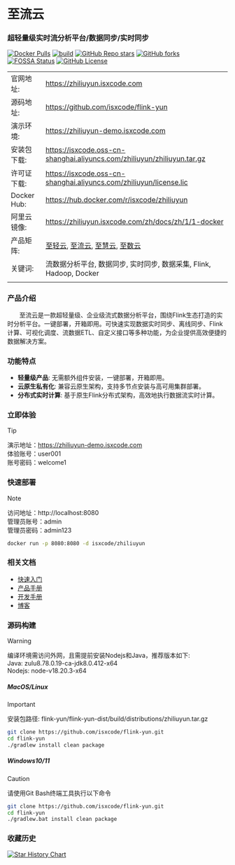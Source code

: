 # 至流云

### 超轻量级实时流分析平台/数据同步/实时同步

[![Docker Pulls](https://img.shields.io/docker/pulls/isxcode/zhiliuyun)](https://hub.docker.com/r/isxcode/zhiliuyun)
[![build](https://github.com/isxcode/flink-yun/actions/workflows/build-app.yml/badge.svg?branch=main)](https://github.com/isxcode/flink-yun/actions/workflows/build-app.yml)
[![GitHub Repo stars](https://img.shields.io/github/stars/isxcode/flink-yun)](https://github.com/isxcode/flink-yun)
[![GitHub forks](https://img.shields.io/github/forks/isxcode/flink-yun)](https://github.com/isxcode/flink-yun/fork)
[![FOSSA Status](https://app.fossa.com/api/projects/git%2Bgithub.com%2Fisxcode%2Fflink-yun.svg?type=shield&issueType=license)](https://app.fossa.com/projects/git%2Bgithub.com%2Fisxcode%2Fflink-yun?ref=badge_shield&issueType=license)
[![GitHub License](https://img.shields.io/github/license/isxcode/flink-yun)](https://github.com/isxcode/flink-yun/blob/main/LICENSE)

|             |                                                                                                                                                         |
|-------------|---------------------------------------------------------------------------------------------------------------------------------------------------------|
| 官网地址:       | https://zhiliuyun.isxcode.com                                                                                                                           |
| 源码地址:       | https://github.com/isxcode/flink-yun                                                                                                                    |
| 演示环境:       | https://zhiliuyun-demo.isxcode.com                                                                                                                      |
| 安装包下载:      | https://isxcode.oss-cn-shanghai.aliyuncs.com/zhiliuyun/zhiliuyun.tar.gz                                                                                 |
| 许可证下载:      | https://isxcode.oss-cn-shanghai.aliyuncs.com/zhiliuyun/license.lic                                                                                      |
| Docker Hub: | https://hub.docker.com/r/isxcode/zhiliuyun                                                                                                              |
| 阿里云镜像:      | https://zhiliuyun.isxcode.com/zh/docs/zh/1/1-docker                                                                                                     |
| 产品矩阵:       | [至轻云](https://zhiqingyun.isxcode.com), [至流云](https://zhiliuyun.isxcode.com), [至慧云](https://zhihuiyun.isxcode.com), [至数云](https://zhishuyun.isxcode.com) |
| 关键词:        | 流数据分析平台, 数据同步, 实时同步, 数据采集, Flink, Hadoop, Docker                                                                                                        |
|             |                                                                                                                                                         |

### 产品介绍

&nbsp;&nbsp;&nbsp;&nbsp;&nbsp;&nbsp;&nbsp;至流云是一款超轻量级、企业级流式数据分析平台，围绕Flink生态打造的实时分析平台。一键部署，开箱即用。可快速实现数据实时同步、离线同步、Flink计算、可视化调度、流数据ETL、自定义接口等多种功能，为企业提供高效便捷的数据解决方案。

### 功能特点

- **轻量级产品**: 无需额外组件安装，一键部署，开箱即用。
- **云原生私有化**: 兼容云原生架构，支持多节点安装与高可用集群部署。
- **分布式实时计算**: 基于原生Flink分布式架构，高效地执行数据流实时计算。

### 立即体验

> [!TIP]
> 演示地址：https://zhiliuyun-demo.isxcode.com </br>
> 体验账号：user001 </br>
> 账号密码：welcome1

### 快速部署

> [!NOTE]
> 访问地址：http://localhost:8080 <br/>
> 管理员账号：admin <br/>
> 管理员密码：admin123

```bash
docker run -p 8080:8080 -d isxcode/zhiliuyun
```

### 相关文档

- [快速入门](https://zhiliuyun.isxcode.com/zh/docs/zh/1/0)
- [产品手册](https://zhiliuyun.isxcode.com/zh/docs/zh/2/0)
- [开发手册](https://zhiliuyun.isxcode.com/zh/docs/zh/6/0)
- [博客](https://ispong.isxcode.com/tags/flink/)

### 源码构建

> [!WARNING]
> 编译环境需访问外网，且需提前安装Nodejs和Java，推荐版本如下: </br>
> Java: zulu8.78.0.19-ca-jdk8.0.412-x64 </br>
> Nodejs: node-v18.20.3-x64

##### MacOS/Linux

> [!IMPORTANT]
> 安装包路径: flink-yun/flink-yun-dist/build/distributions/zhiliuyun.tar.gz

```bash
git clone https://github.com/isxcode/flink-yun.git
cd flink-yun
./gradlew install clean package
```

##### Windows10/11

> [!CAUTION]
> 请使用Git Bash终端工具执行以下命令

```bash
git clone https://github.com/isxcode/flink-yun.git
cd flink-yun
./gradlew.bat install clean package
```

### 收藏历史

[![Star History Chart](https://api.star-history.com/svg?repos=isxcode/flink-yun&type=Date)](https://www.star-history.com/#isxcode/flink-yun&Date)
